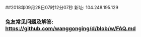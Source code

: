##2018年09月28日07时12分07秒 新址: 104.248.195.129
### 兔友常见问题及解答: https://github.com/wanggonging/d/blob/w/FAQ.md
